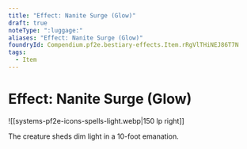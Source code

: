 ```yaml
---
title: "Effect: Nanite Surge (Glow)"
draft: true
noteType: ":luggage:"
aliases: "Effect: Nanite Surge (Glow)"
foundryId: Compendium.pf2e.bestiary-effects.Item.rRgVlTHiNEJ86T7N
tags:
  - Item
---
```


# Effect: Nanite Surge (Glow)
![[systems-pf2e-icons-spells-light.webp|150 lp right]]

The creature sheds dim light in a 10-foot emanation.
